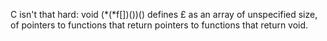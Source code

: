 C isn't that hard:
void (*(*f[])())() defines £ as an array of unspecified size, of pointers to functions that return pointers to functions that return void.
